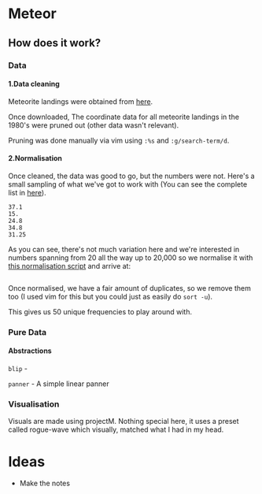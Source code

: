 # Meteor

## How does it work?

### Data

#### 1.Data cleaning

Meteorite landings were obtained from [here](https://datarepository.wolframcloud.com/resources/Meteorite-Landings).

Once downloaded, The coordinate data for all meteorite landings in the 1980's were pruned out (other data wasn't relevant).

Pruning was done manually via vim using `:%s` and `:g/search-term/d`.

#### 2.Normalisation

Once cleaned, the data was good to go, but the numbers were not. Here's a small sampling of
what we've got to work with (You can see the complete list in
[here](./meteors-1980-notes.csv)).

```
37.1
15.
24.8
34.8
31.25
```

As you can see, there's not much variation here and we're interested in numbers
spanning from 20 all the way up to 20,000 so we normalise it with [this normalisation script](../code/normalise.py) and arrive at:

```

```

Once normalised, we have a fair amount of duplicates, so we remove them too (I
used vim for this but you could just as easily do `sort -u`).

This gives us 50 unique frequencies to play around with.

### Pure Data

#### Abstractions

`blip` - 

`panner` - A simple linear panner

### Visualisation

Visuals are made using projectM. Nothing special here, it uses a preset called
rogue-wave which visually, matched what I had in my head.

# Ideas

- Make the notes 


